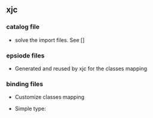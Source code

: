 ## xjc

### catalog file
- solve the import files. See [] 

### epsiode files
- Generated and reused by xjc for the classes mapping

### binding files
- Customize classes mapping

- Simple type: 

